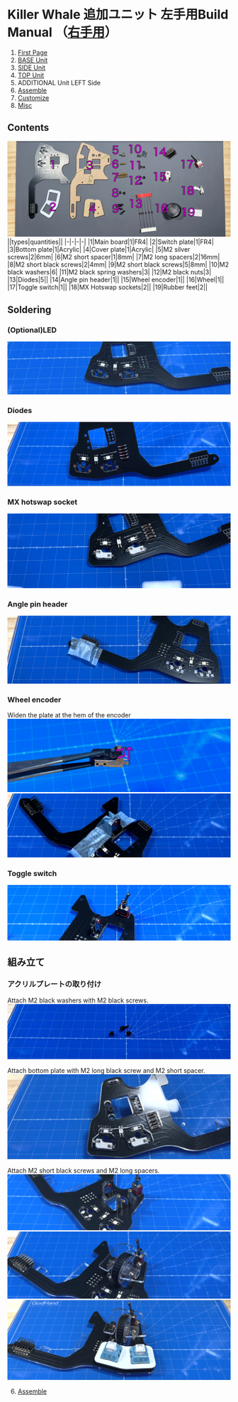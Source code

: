 
# Killer Whale 追加ユニット 左手用Build Manual （[右手用](../rightside/5_ADD.md)）

1. [First Page](../README_EN.md)
2. [BASE Unit](../2_BASE.md)
3. [SIDE Unit](../leftside/3_SIDE_TRACKBALL.md)
4. [TOP Unit](../leftside/4_TOP.md)
5. ADDITIONAL Unit LEFT Side
6. [Assemble](../leftside/6_ASSEMBLE.md)
7. [Customize](../leftside/7_CUSTOM.md)
8. [Misc](../leftside/8_MISC.md)

## Contents
![](../img/add/IMG_4929.jpg)    
||types|quantities||
|-|-|-|-|
|1|Main board|1|FR4|
|2|Switch plate|1|FR4|
|3|Bottom plate|1|Acrylic|
|4|Cover plate|1|Acrylic|
|5|M2 silver screws|2|6mm|
|6|M2 short spacer|1|8mm|
|7|M2 long spacers|2|16mm|
|8|M2 short black screws|2|4mm|
|9|M2 short black screws|5|8mm|
|10|M2 black washers|6|
|11|M2 black spring washers|3|
|12|M2 black nuts|3|
|13|Diodes|5||
|14|Angle pin header|1||
|15|Wheel encoder|1||
|16|Wheel|1||
|17|Toggle switch|1||
|18|MX Hotswap sockets|2||
|19|Rubber feet|2||

## Soldering
### (Optional)LED 
![](../img/add/IMG_6224.jpg)  

### Diodes
![](../img/add/IMG_4955.jpg)  


### MX hotswap socket
![](../img/add/IMG_4967.jpg)  

### Angle pin header 
![](../img/add/IMG_4971.jpg)  

### Wheel encoder
Widen the plate at the hem of the encoder 
![](../img/wheel/IMG_4976.jpg)  
![](../img/add/IMG_4983.jpg)  

### Toggle switch
![](../img/add/IMG_4994.jpg)  

## 組み立て
### アクリルプレートの取り付け
Attach M2 black washers with M2 black screws. 
![](../img/add/IMG_5027.jpg)  

Attach bottom plate with M2 long black screw and M2 short spacer.
![](../img/add/IMG_5033.jpg)  
    
Attach M2 short black screws and M2 long spacers.
![](../img/add/IMG_5034.jpg)  
![](../img/add/IMG_5037.jpg)  
![](../img/add/IMG_5041.jpg)  

6. [Assemble](../leftside/6_ASSEMBLE.md)

